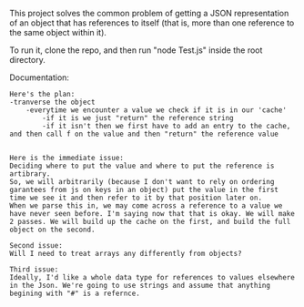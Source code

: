 This project solves the common problem of getting a JSON representation of an object that has references to itself (that is, more than one reference to the same object within it).

To run it, clone the repo, and then run "node Test.js" inside the root directory.

Documentation:

    Here's the plan:
    -tranverse the object
        -everytime we encounter a value we check if it is in our 'cache'
            -if it is we just "return" the reference string
            -if it isn't then we first have to add an entry to the cache, and then call f on the value and then "return" the reference value
        

    Here is the immediate issue:
    Deciding where to put the value and where to put the reference is artibrary.
    So, we will arbitrarily (because I don't want to rely on ordering garantees from js on keys in an object) put the value in the first time we see it and then refer to it by that position later on.
    When we parse this in, we may come across a reference to a value we have never seen before. I'm saying now that that is okay. We will make 2 passes. We will build up the cache on the first, and build the full object on the second.

    Second issue:
    Will I need to treat arrays any differently from objects?

    Third issue:
    Ideally, I'd like a whole data type for references to values elsewhere in the Json. We're going to use strings and assume that anything begining with "#" is a refernce.
